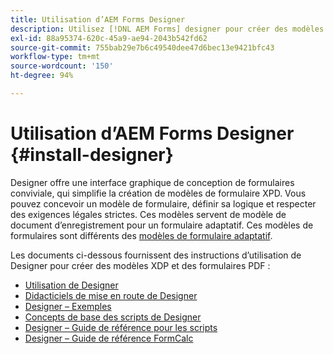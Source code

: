 ```yaml
---
title: Utilisation d’AEM Forms Designer
description: Utilisez [!DNL AEM Forms] designer pour créer des modèles de document d’enregistrement.
exl-id: 88a95374-620c-45a9-ae94-2043b542fd62
source-git-commit: 755bab29e7b6c49540dee47d6bec13e9421bfc43
workflow-type: tm+mt
source-wordcount: '150'
ht-degree: 94%

---
```


# Utilisation d’AEM Forms Designer {#install-designer}

Designer offre une interface graphique de conception de formulaires conviviale, qui simplifie la création de modèles de formulaire XPD. Vous pouvez concevoir un modèle de formulaire, définir sa logique et respecter des exigences légales strictes. Ces modèles servent de modèle de document d’enregistrement pour un formulaire adaptatif. Ces modèles de formulaires sont différents des [modèles de formulaire adaptatif](template-editor.md).

Les documents ci-dessous fournissent des instructions d’utilisation de Designer pour créer des modèles XDP et des formulaires PDF :

+ [Utilisation de Designer](assets/using-designer-cs.pdf)
+ [Didacticiels de mise en route de Designer](https://helpx.adobe.com/content/dam/help/fr/experience-manager/6-5/forms/pdf/designer-quickstart.pdf)
+ [Designer – Exemples](https://helpx.adobe.com/content/dam/help/fr/experience-manager/6-5/forms/pdf/designer-samples.pdf)
+ [Concepts de base des scripts de Designer](https://helpx.adobe.com/content/dam/help/fr/experience-manager/6-5/forms/pdf/scripting-basics.pdf)
+ [Designer – Guide de référence pour les scripts](https://helpx.adobe.com/content/dam/help/fr/experience-manager/6-5/forms/pdf/scripting-reference.pdf)
+ [Designer – Guide de référence FormCalc](https://helpx.adobe.com/content/dam/help/fr/experience-manager/6-5/forms/pdf/formcalc-reference.pdf)
